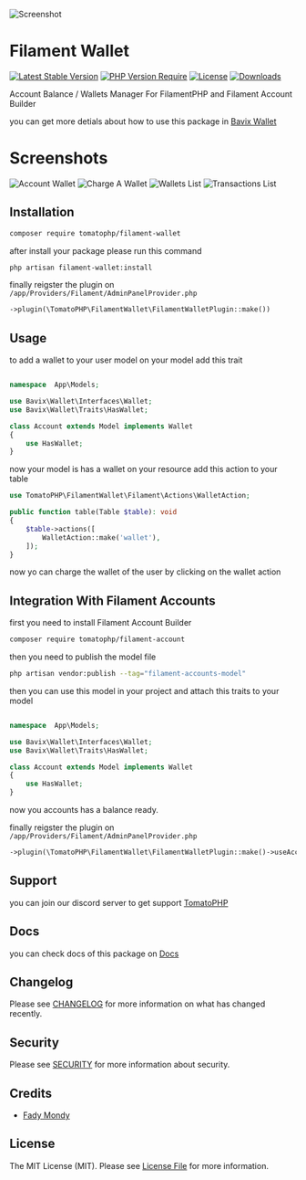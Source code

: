 ![Screenshot](https://raw.githubusercontent.com/tomatophp/filament-wallet/master/arts/3x1io-tomato-wallet.jpg)

# Filament Wallet

[![Latest Stable Version](https://poser.pugx.org/tomatophp/filament-wallet/version.svg)](https://packagist.org/packages/tomatophp/filament-wallet)
[![PHP Version Require](http://poser.pugx.org/tomatophp/filament-wallet/require/php)](https://packagist.org/packages/tomatophp/filament-wallet)
[![License](https://poser.pugx.org/tomatophp/filament-wallet/license.svg)](https://packagist.org/packages/tomatophp/filament-wallet)
[![Downloads](https://poser.pugx.org/tomatophp/filament-wallet/d/total.svg)](https://packagist.org/packages/tomatophp/filament-wallet)

Account Balance / Wallets Manager For FilamentPHP and Filament Account Builder

you can get more detials about how to use this package in [Bavix Wallet](https://github.com/bavix/laravel-wallet)

# Screenshots

![Account Wallet](https://raw.githubusercontent.com/tomatophp/filament-wallet/master/arts/account-wallet.png)
![Charge A Wallet](https://raw.githubusercontent.com/tomatophp/filament-wallet/master/arts/charge-wallet.png)
![Wallets List](https://raw.githubusercontent.com/tomatophp/filament-wallet/master/arts/wallet.png)
![Transactions List](https://raw.githubusercontent.com/tomatophp/filament-wallet/master/arts/transactions.png)


## Installation

```bash
composer require tomatophp/filament-wallet
```
after install your package please run this command

```bash
php artisan filament-wallet:install
```

finally reigster the plugin on `/app/Providers/Filament/AdminPanelProvider.php`

```php
->plugin(\TomatoPHP\FilamentWallet\FilamentWalletPlugin::make())
```

## Usage

to add a wallet to your user model on your model add this trait

```php

namespace  App\Models;

use Bavix\Wallet\Interfaces\Wallet;
use Bavix\Wallet\Traits\HasWallet;

class Account extends Model implements Wallet
{
    use HasWallet;
}
```

now your model is has a wallet on your resource add this action to your table

```php
use TomatoPHP\FilamentWallet\Filament\Actions\WalletAction;

public function table(Table $table): void
{
    $table->actions([
        WalletAction::make('wallet'),
    ]);
}
```

now yo can charge the wallet of the user by clicking on the wallet action

## Integration With Filament Accounts

first you need to install Filament Account Builder

```bash
composer require tomatophp/filament-account
```

then you need to publish the model file

```bash
php artisan vendor:publish --tag="filament-accounts-model"
```

then you can use this model in your project and attach this traits to your model

```php

namespace  App\Models;

use Bavix\Wallet\Interfaces\Wallet;
use Bavix\Wallet\Traits\HasWallet;

class Account extends Model implements Wallet
{
    use HasWallet;
}
```

now you accounts has a balance ready.

finally reigster the plugin on `/app/Providers/Filament/AdminPanelProvider.php`

```php
->plugin(\TomatoPHP\FilamentWallet\FilamentWalletPlugin::make()->useAccounts())
```

## Support

you can join our discord server to get support [TomatoPHP](https://discord.gg/Xqmt35Uh)

## Docs

you can check docs of this package on [Docs](https://docs.tomatophp.com/filament/filament-wallet)

## Changelog

Please see [CHANGELOG](CHANGELOG.md) for more information on what has changed recently.

## Security

Please see [SECURITY](SECURITY.md) for more information about security.

## Credits

- [Fady Mondy](mailto:info@3x1.io)

## License

The MIT License (MIT). Please see [License File](LICENSE.md) for more information.
